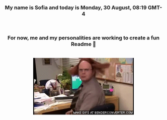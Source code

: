 


<div align="center">
<h3 >My name is Sofia and today is Monday, 30 August, 08:19 GMT-4</h3><br>
<h3 >For now, me and my personalities are working to create a fun Readme 👋
</h3><br>
<img src='img/dwight.gif' alt='working...'/>
</div>
